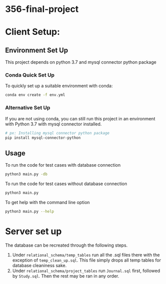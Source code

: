 # 356-final-project

# Client Setup:

## Environment Set Up
This project depends on python 3.7 and mysql connector python package

### Conda Quick Set Up

To quickly set up a suitable environment with conda:

```bash
conda env create -f env.yml
```

### Alternative Set Up

If you are not using conda, you can still run this project in an environment with Python 3.7 with mysql connector installed.

```bash
# px: Installing mysql connector python package
pip install mysql-connector-python
```

## Usage

To run the code for test cases with database connection

```bash
python3 main.py -db
```

To run the code for test cases without database connection

```bash
python3 main.py
```

To get help with the command line option

```bash
python3 main.py --help
```

# Server set up

The database can be recreated through the following steps.

1. Under `relational_schema/temp_tables` run all the .sql files there with the exception of `temp_clean_up.sql`. This 
    file simply drops all temp tables for database cleaniness sake.
2. Under `relational_schema/project_tables` run `Journal.sql` first, followed by `Study.sql`. Then the rest may be ran
    in any order.
